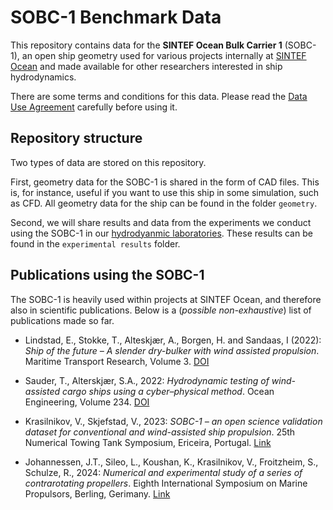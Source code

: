 # SOBC-1 Benchmark Data

This repository contains data for the **SINTEF Ocean Bulk Carrier 1** (SOBC-1), an open ship geometry used for various projects internally at [SINTEF Ocean](https://www.sintef.no/sintef-ocean/) and made available for other researchers interested in ship hydrodynamics. 

There are some terms and conditions for this data. Please read the [Data Use Agreement](DATA_USE_AGREEMENT.md) carefully before using it.

## Repository structure

Two types of data are stored on this repository. 

First, geometry data for the SOBC-1 is shared in the form of CAD files. This is, for instance, useful if you want to use this ship in some simulation, such as CFD. All geometry data for the ship can be found in the folder `geometry`.

Second, we will share results and data from the experiments we conduct using the SOBC-1 in our [hydrodyanmic laboratories](https://www.sintef.no/sintef-ocean/laboratorier/). These results can be found in the `experimental results` folder.

## Publications using the SOBC-1

The SOBC-1 is heavily used within projects at SINTEF Ocean, and therefore also in scientific publications. Below is a (*possible non-exhaustive*) list of publications made so far. 

- Lindstad, E., Stokke, T., Alteskjær, A., Borgen, H. and Sandaas, I (2022): *Ship of the future – A slender dry-bulker with wind assisted propulsion*. Maritime Transport Research, Volume 3. [DOI](https://doi.org/10.1016/j.martra.2022.100055)

- Sauder, T., Alterskjær, S.A., 2022: *Hydrodynamic testing of wind-assisted cargo ships using a cyber–physical method*. Ocean Engineering, Volume 234. [DOI](https://doi.org/10.1016/j.oceaneng.2021.110206)

- Krasilnikov, V., Skjefstad, V., 2023: *SOBC-1 – an open science validation dataset for conventional and wind-assisted ship propulsion*. 25th Numerical Towing Tank Symposium, Ericeira, Portugal. [Link](https://blueoasis.pt/wp-content/uploads/2023/10/Nutts2023_proceedings_v4.pdf)

- Johannessen, J.T., Sileo, L., Koushan, K., Krasilnikov, V., Froitzheim, S., Schulze, R., 2024: *Numerical and experimental study of a series of contrarotating propellers*. Eighth International Symposium on Marine Propulsors, Berling, Gerimany. [Link](https://d-nb.info/132802640X/34) 